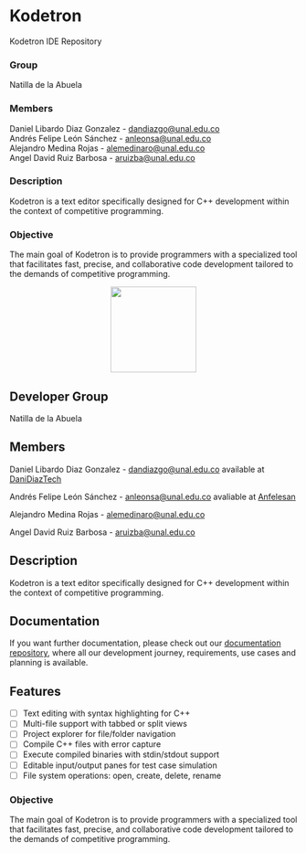 # Kodetron
Kodetron IDE Repository

### Group
Natilla de la Abuela

### Members
Daniel Libardo Diaz Gonzalez - dandiazgo@unal.edu.co  
Andrés Felipe León Sánchez - anleonsa@unal.edu.co  
Alejandro Medina Rojas - alemedinaro@unal.edu.co  
Angel David Ruiz Barbosa - aruizba@unal.edu.co

### Description
Kodetron is a text editor specifically designed for C++ development within the context of competitive programming.

### Objective

The main goal of Kodetron is to provide programmers with a specialized tool that facilitates fast, precise, and collaborative code development tailored to the demands of competitive programming.

<p align="center">
  <img src="assets/Logo.png" width="150">
</p>

## Developer Group
Natilla de la Abuela

## Members
Daniel Libardo Diaz Gonzalez - dandiazgo@unal.edu.co available at [DaniDiazTech](https://danidiaztech.com/)

Andrés Felipe León Sánchez - anleonsa@unal.edu.co avaliable at [Anfelesan](https://anfelesan.netlify.app/)

Alejandro Medina Rojas - alemedinaro@unal.edu.co

Angel David Ruiz Barbosa - aruizba@unal.edu.co

## Description
Kodetron is a text editor specifically designed for C++ development within the context of competitive programming.

## Documentation

If you want further documentation, please check out our [documentation repository](https://github.com/Kodetron/Documentation/tree/main), where all our development journey, requirements, use cases and planning is available.

## Features
- [ ] Text editing with syntax highlighting for C++
- [ ] Multi-file support with tabbed or split views
- [ ] Project explorer for file/folder navigation
- [ ] Compile C++ files with error capture
- [ ] Execute compiled binaries with stdin/stdout support
- [ ] Editable input/output panes for test case simulation
- [ ] File system operations: open, create, delete, rename

### Objective
The main goal of Kodetron is to provide programmers with a specialized tool that facilitates fast, precise, and collaborative code development tailored to the demands of competitive programming.

